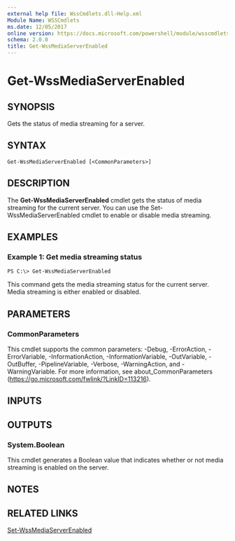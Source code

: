 ```yaml
---
external help file: WssCmdlets.dll-Help.xml
Module Name: WSSCmdlets
ms.date: 12/05/2017
online version: https://docs.microsoft.com/powershell/module/wsscmdlets/get-wssmediaserverenabled?view=windowsserver2012r2-ps&wt.mc_id=ps-gethelp
schema: 2.0.0
title: Get-WssMediaServerEnabled
---
```


# Get-WssMediaServerEnabled

## SYNOPSIS
Gets the status of media streaming for a server.

## SYNTAX

```
Get-WssMediaServerEnabled [<CommonParameters>]
```

## DESCRIPTION
The **Get-WssMediaServerEnabled** cmdlet gets the status of media streaming for the current server.
You can use the Set-WssMediaServerEnabled cmdlet to enable or disable media streaming.

## EXAMPLES

### Example 1: Get media streaming status
```
PS C:\> Get-WssMediaServerEnabled
```

This command gets the media streaming status for the current server.
Media streaming is either enabled or disabled.

## PARAMETERS

### CommonParameters
This cmdlet supports the common parameters: -Debug, -ErrorAction, -ErrorVariable, -InformationAction, -InformationVariable, -OutVariable, -OutBuffer, -PipelineVariable, -Verbose, -WarningAction, and -WarningVariable. For more information, see about_CommonParameters (https://go.microsoft.com/fwlink/?LinkID=113216).

## INPUTS

## OUTPUTS

### System.Boolean
This cmdlet generates a Boolean value that indicates whether or not media streaming is enabled on the server.

## NOTES

## RELATED LINKS

[Set-WssMediaServerEnabled](./Set-WssMediaServerEnabled.md)

